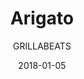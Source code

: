 ---
title: "Arigato"
subtitle: "GRILLABEATS"
customForwardUrl: "https://www.youtube.com/watch?v=BP-ql2P1uR8"
displayImg: "https://img.youtube.com/vi/BP-ql2P1uR8/0.jpg"
date: "2018-01-05"
newTab: true 
---